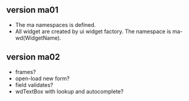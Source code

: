 version ma01
------------

* The ma namespaces is defined.
* All widget are created by ui widget factory. The namespace is ma-wd(WidgetName).

version ma02
------------

* frames?
* open-load new form?
* field validates?
* wdTextBox with lookup and autocomplete?
